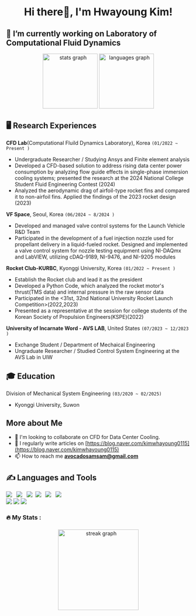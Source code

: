 
<h1 align="center">Hi there👋, I'm Hwayoung Kim!</h1>


## 🔭 I’m currently working on **Laboratory of Computational Fluid Dynamics**


<div align="center">
  <img src="https://github-readme-stats.vercel.app/api?username=avocadosamsam&hide_title=false&hide_rank=false&show_icons=true&include_all_commits=true&count_private=true&disable_animations=false&theme=dracula&locale=en&hide_border=false" height="150" alt="stats graph"  />
  <img src="https://github-readme-stats.vercel.app/api/top-langs?username=avocadosamsam&locale=en&hide_title=false&layout=compact&card_width=320&langs_count=5&theme=dracula&hide_border=false" height="150" alt="languages graph"  />
</div>

###

###

## 🖥️ Research Experiences
**CFD Lab**(Computational Fluild Dynamics Laboratory), Korea ```(01/2022 ~ Present )```
+  Undergraduate Researcher / Studying Ansys and Finite element analysis
+ Developed a CFD-based solution to address rising data center power consumption by analyzing flow guide effects in single-phase immersion cooling systems; presented the research at the 2024 National College Student Fluid Engineering Contest (2024)
+ Analyzed the aerodynamic drag of airfoil-type rocket fins and compared it to non-airfoil fins. Applied the findings of the 2023 rocket design (2023)

**VF Space**, Seoul, Korea ```(06/2024 ~ 8/2024 )```
+ Developed and managed valve control systems for the Launch Vehicle R&D Team
+ Participated in the development of a fuel injection nozzle used for propellant delivery in a liquid-fueled rocket. Designed and implemented a valve control system for nozzle testing equipment using NI-DAQmx and LabVIEW, utilizing cDAQ-9189, NI-9476, and NI-9205 modules


**Rocket Club-KURBC**, Kyonggi University, Korea ```(01/2022 ~ Present )```
+ Establish the Rocket club and lead it as the president
+ Developed a Python Code, which analyzed the rocket motor's thrust(TMS data) and internal pressure in the raw sensor data
+ Participated in the <31st, 32nd National University Rocket Launch Competition>(2022,2023)
+ Presented as a representative at the session for college students of the Korean Society of Propulsion Engineers(KSPE)(2022)



**University of Incarnate Word - AVS LAB**, United States ```(07/2023 ~ 12/2023 )```
+ Exchange Student / Department of Mechaical Engineering
+ Ungraduate Researcher / Studied Control System Engineering at the AVS Lab in UIW


## 🎓 Education
Division of Mechanical System Engineering ```(03/2020 ~ 02/2025)```
+ Kyonggi University, Suwon



## More about Me
- 🤝  I'm looking to collaborate on CFD for Data Center Cooling.
- 📝 I regularly write articles on [https://blog.naver.com/kimwhayoung0115](https://blog.naver.com/kimwhayoung0115)
- 📫 How to reach me **avocadosamsam@gmail.com**






<p align="left">
</p>



## ✍️ Languages and Tools
<p align="left">
<img src="https://img.shields.io/badge/C-A8B9CC?style=flat-square&logo=C&logoColor=white"/></a> &nbsp
<img src="https://img.shields.io/badge/C++-00599C?style=flat-square&logo=c%2B%2B&logoColor=white"/></a> &nbsp
<img src="https://img.shields.io/badge/Python-3766AB?style=flat-square&logo=Python&logoColor=white"/></a>&nbsp 
<img src="https://img.shields.io/badge/ROS-22314E?style=flat-square&logo=ROS&logoColor=white"/></a> &nbsp
<img src="https://img.shields.io/badge/Linux-FCC624?style=flat-square&logo=Linux&logoColor=white"/></a> &nbsp
<img src="https://img.shields.io/badge/Google Colab-F9AB00?style=flat-square&logo=Google Colab&logoColor=white"/>
<br>
<img src="https://img.shields.io/badge/ANSYS-FF6C37?style=flat-square&logo=ANSYS&logoColor=white"/>
<img src="https://img.shields.io/badge/MATLAB-FF0000?style=flat-square&logo=MATLAB&logoColor=white">
<img src="https://img.shields.io/badge/LabVIEW-4285F4?style=flat-square&logo=LabVIEW&logoColor=white"/>



</p>


###

<h3 align="left">🔥   My Stats :</h3>

###

<div align="center">
  <img src="https://streak-stats.demolab.com?user=avocadosamsam&locale=en&mode=daily&theme=dark&hide_border=false&border_radius=5&order=3" height="220" alt="streak graph"  />
</div>

###
